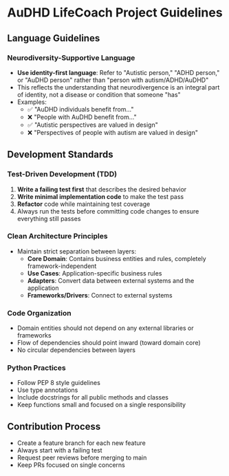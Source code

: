 # AuDHD LifeCoach Project Guidelines

## Language Guidelines

### Neurodiversity-Supportive Language
- **Use identity-first language**: Refer to "Autistic person," "ADHD person," or "AuDHD person" rather than "person with autism/ADHD/AuDHD"
- This reflects the understanding that neurodivergence is an integral part of identity, not a disease or condition that someone "has"
- Examples:
  - ✅ "AuDHD individuals benefit from..."
  - ❌ "People with AuDHD benefit from..."
  - ✅ "Autistic perspectives are valued in design"
  - ❌ "Perspectives of people with autism are valued in design"

## Development Standards

### Test-Driven Development (TDD)
1. **Write a failing test first** that describes the desired behavior
2. **Write minimal implementation code** to make the test pass
3. **Refactor** code while maintaining test coverage
4. Always run the tests before committing code changes to ensure everything still passes

### Clean Architecture Principles
- Maintain strict separation between layers:
  - **Core Domain**: Contains business entities and rules, completely framework-independent
  - **Use Cases**: Application-specific business rules
  - **Adapters**: Convert data between external systems and the application
  - **Frameworks/Drivers**: Connect to external systems

### Code Organization
- Domain entities should not depend on any external libraries or frameworks
- Flow of dependencies should point inward (toward domain core)
- No circular dependencies between layers

### Python Practices
- Follow PEP 8 style guidelines
- Use type annotations
- Include docstrings for all public methods and classes
- Keep functions small and focused on a single responsibility

## Contribution Process
- Create a feature branch for each new feature
- Always start with a failing test
- Request peer reviews before merging to main
- Keep PRs focused on single concerns